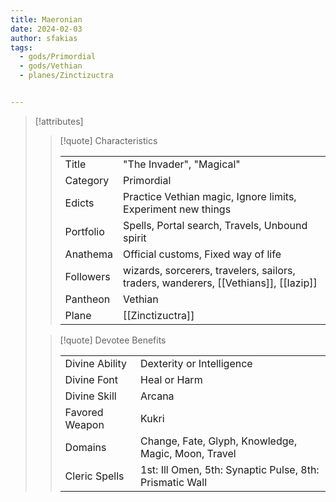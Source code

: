 ```yaml
---
title: Maeronian
date: 2024-02-03
author: sfakias
tags:
  - gods/Primordial
  - gods/Vethian
  - planes/Zinctizuctra


---
```

> [!attributes]
> 
> > [!quote] Characteristics
> >
> > | | |
> > | --- | --- |
> > | Title |  "The Invader", "Magical" |
> > | Category |  Primordial |
> > | Edicts |  Practice Vethian magic, Ignore limits, Experiment new things |
> > | Portfolio |  Spells, Portal search, Travels, Unbound spirit |
> > | Anathema |  Official customs, Fixed way of life |
> > | Followers |  wizards, sorcerers, travelers, sailors, traders, wanderers, [[Vethians]], [[Iazip]] |
> > | Pantheon |  Vethian |
> > | Plane |  [[Zinctizuctra]] |
>
> > [!quote] Devotee Benefits
> > 
> > | | |
> > | --- | --- |
> > | Divine Ability |  Dexterity or Intelligence |
> > | Divine Font |  Heal or Harm |
> > | Divine Skill |  Arcana |
> > | Favored Weapon |  Kukri |
> > | Domains |  Change, Fate, Glyph, Knowledge, Magic, Moon, Travel |
> > | Cleric Spells |  1st: Ill Omen, 5th: Synaptic Pulse, 8th: Prismatic Wall |

